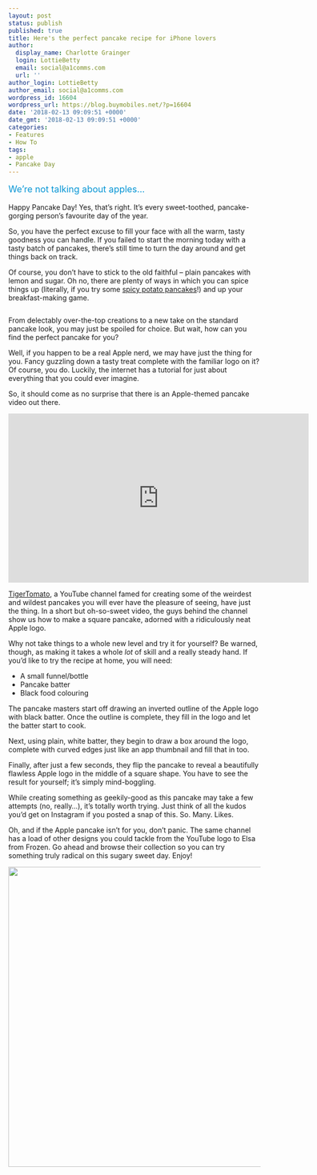 ```yaml
---
layout: post
status: publish
published: true
title: Here's the perfect pancake recipe for iPhone lovers
author:
  display_name: Charlotte Grainger
  login: LottieBetty
  email: social@a1comms.com
  url: ''
author_login: LottieBetty
author_email: social@a1comms.com
wordpress_id: 16604
wordpress_url: https://blog.buymobiles.net/?p=16604
date: '2018-02-13 09:09:51 +0000'
date_gmt: '2018-02-13 09:09:51 +0000'
categories:
- Features
- How To
tags:
- apple
- Pancake Day
---
```

<p><span class="postStandFirst" style="color: #0896d5; line-height: 26px; font-size: 18px;">We&rsquo;re not talking about apples&hellip;</span></p>
<p>Happy Pancake Day! Yes, that&rsquo;s right. It&rsquo;s every sweet-toothed, pancake-gorging person&rsquo;s favourite day of the year.</p>
<p>So, you have the perfect excuse to fill your face with all the warm, tasty goodness you can handle. If you failed to start the morning today with a tasty batch of pancakes, there&rsquo;s still time to turn the day around and get things back on track.</p>
<p>Of course, you don&rsquo;t have to stick to the old faithful &ndash; plain pancakes with lemon and sugar. Oh no, there are plenty of ways in which you can spice things up (literally, if you try some <a href="https://www.youtube.com/watch?v=Bl5OFosjNZE" target="_blank" rel="noopener">spicy potato pancakes</a>!) and up your breakfast-making game.</p>
<p><img class="aligncenter size-full wp-image-16610" src="https://lh3.googleusercontent.com/rMQ4oFM9mKYpTPpBIBsildC5QOil3iVkYCdr1o6qiYhXaZKRJUG6GtMGd9xMdVVVZ_UglOsYo26VTS0ek4EA4okNdw=s0" alt="" /></p>
<p>From delectably over-the-top creations to a new take on the standard pancake look, you may just be spoiled for choice. But wait, how can you find the perfect pancake for you?</p>
<p>Well, if you happen to be a real Apple nerd, we may have just the thing for you. Fancy guzzling down a tasty treat complete with the familiar logo on it? Of course, you do. Luckily, the internet has a tutorial for just about everything that you could ever imagine.</p>
<p>So, it should come as no surprise that there is an Apple-themed pancake video out there.</p>
<p><iframe src="https://www.youtube.com/embed/kmzmdO5n-Xk" width="600" height="338" frameborder="0" allowfullscreen="allowfullscreen"><span data-mce-type="bookmark" style="display: inline-block; width: 0px; overflow: hidden; line-height: 0;" class="mce_SELRES_start">﻿</span></iframe></p>
<p><a href="https://www.youtube.com/channel/UCCa0BnCIDBGzmw4daUGZ0yg">TigerTomato</a>, a YouTube channel famed for creating some of the weirdest and wildest pancakes you will ever have the pleasure of seeing, have just the thing. In a short but oh-so-sweet video, the guys behind the channel show us how to make a square pancake, adorned with a ridiculously neat Apple logo.</p>
<p>Why not take things to a whole new level and try it for yourself? Be warned, though, as making it takes a whole <em>lot </em>of skill and a really steady hand. If you&rsquo;d like to try the recipe at home, you will need:</p>
<ul>
<li>A small funnel/bottle</li>
<li>Pancake batter</li>
<li>Black food colouring</li>
</ul>
<p>The pancake masters start off drawing an inverted outline of the Apple logo with black batter. Once the outline is complete, they fill in the logo and let the batter start to cook.</p>
<p>Next, using plain, white batter, they begin to draw a box around the logo, complete with curved edges just like an app thumbnail and fill that in too.</p>
<p>Finally, after just a few seconds, they flip the pancake to reveal a beautifully flawless Apple logo in the middle of a square shape. You have to see the result for yourself; it&rsquo;s simply mind-boggling.</p>
<p>While creating something as geekily-good as this pancake may take a few attempts (no, really&hellip;), it&rsquo;s totally worth trying. Just think of all the kudos you&rsquo;d get on Instagram if you posted a snap of this. So. Many. Likes.</p>
<p>Oh, and if the Apple pancake isn&rsquo;t for you, don&rsquo;t panic. The same channel has a load of other designs you could tackle from the YouTube logo to Elsa from Frozen. Go ahead and browse their collection so you can try something truly radical on this sugary sweet day. Enjoy!</p>
<p><a href="https://www.buymobiles.net/apple"><img class="aligncenter wp-image-15907 size-full" src="https://lh3.googleusercontent.com/Xe84r31urIHGAORD6Vw6t1xlIG8p2Z__Cd7uH2Mf_1FN91-4th5eQuoF7vAaXYbnNPC5q-Z7dKknru8d2fdgxK0=s0" alt="" width="600" height="600" /></a></p>
